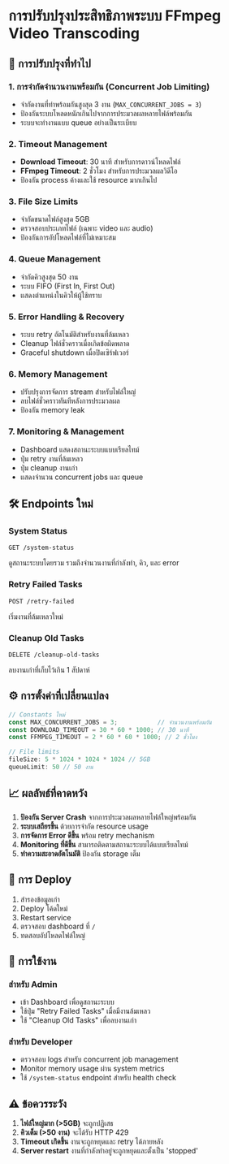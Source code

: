 # การปรับปรุงประสิทธิภาพระบบ FFmpeg Video Transcoding

## 🚀 การปรับปรุงที่ทำไป

### 1. **การจำกัดจำนวนงานพร้อมกัน (Concurrent Job Limiting)**
- จำกัดงานที่ทำพร้อมกันสูงสุด 3 งาน (`MAX_CONCURRENT_JOBS = 3`)
- ป้องกันระบบโหลดหนักเกินไปจากการประมวลผลหลายไฟล์พร้อมกัน
- ระบบจะทำงานแบบ queue อย่างเป็นระเบียบ

### 2. **Timeout Management**
- **Download Timeout**: 30 นาที สำหรับการดาวน์โหลดไฟล์
- **FFmpeg Timeout**: 2 ชั่วโมง สำหรับการประมวลผลวิดีโอ
- ป้องกัน process ค้างและใช้ resource มากเกินไป

### 3. **File Size Limits**
- จำกัดขนาดไฟล์สูงสุด 5GB
- ตรวจสอบประเภทไฟล์ (เฉพาะ video และ audio)
- ป้องกันการอัปโหลดไฟล์ที่ไม่เหมาะสม

### 4. **Queue Management**
- จำกัดคิวสูงสุด 50 งาน
- ระบบ FIFO (First In, First Out)
- แสดงตำแหน่งในคิวให้ผู้ใช้ทราบ

### 5. **Error Handling & Recovery**
- ระบบ retry อัตโนมัติสำหรับงานที่ล้มเหลว
- Cleanup ไฟล์ชั่วคราวเมื่อเกิดข้อผิดพลาด
- Graceful shutdown เมื่อปิดเซิร์ฟเวอร์

### 6. **Memory Management**
- ปรับปรุงการจัดการ stream สำหรับไฟล์ใหญ่
- ลบไฟล์ชั่วคราวทันทีหลังการประมวลผล
- ป้องกัน memory leak

### 7. **Monitoring & Management**
- Dashboard แสดงสถานะระบบแบบเรียลไทม์
- ปุ่ม retry งานที่ล้มเหลว
- ปุ่ม cleanup งานเก่า
- แสดงจำนวน concurrent jobs และ queue

## 🛠️ Endpoints ใหม่

### System Status
```http
GET /system-status
```
ดูสถานะระบบโดยรวม รวมถึงจำนวนงานที่กำลังทำ, คิว, และ error

### Retry Failed Tasks
```http
POST /retry-failed
```
เริ่มงานที่ล้มเหลวใหม่

### Cleanup Old Tasks
```http
DELETE /cleanup-old-tasks
```
ลบงานเก่าที่เก็บไว้เกิน 1 สัปดาห์

## ⚙️ การตั้งค่าที่เปลี่ยนแปลง

```javascript
// Constants ใหม่
const MAX_CONCURRENT_JOBS = 3;           // จำนวนงานพร้อมกัน
const DOWNLOAD_TIMEOUT = 30 * 60 * 1000; // 30 นาที
const FFMPEG_TIMEOUT = 2 * 60 * 60 * 1000; // 2 ชั่วโมง

// File limits
fileSize: 5 * 1024 * 1024 * 1024 // 5GB
queueLimit: 50 // 50 งาน
```

## 📈 ผลลัพธ์ที่คาดหวัง

1. **ป้องกัน Server Crash** จากการประมวลผลหลายไฟล์ใหญ่พร้อมกัน
2. **ระบบเสถียรขึ้น** ด้วยการจำกัด resource usage
3. **การจัดการ Error ดีขึ้น** พร้อม retry mechanism
4. **Monitoring ที่ดีขึ้น** สามารถติดตามสถานะระบบได้แบบเรียลไทม์
5. **ทำความสะอาดอัตโนมัติ** ป้องกัน storage เต็ม

## 🔧 การ Deploy

1. สำรองข้อมูลเก่า
2. Deploy โค้ดใหม่
3. Restart service
4. ตรวจสอบ dashboard ที่ `/`
5. ทดสอบอัปโหลดไฟล์ใหญ่

## 📝 การใช้งาน

### สำหรับ Admin
- เข้า Dashboard เพื่อดูสถานะระบบ
- ใช้ปุ่ม "Retry Failed Tasks" เมื่อมีงานล้มเหลว
- ใช้ "Cleanup Old Tasks" เพื่อลบงานเก่า

### สำหรับ Developer
- ตรวจสอบ logs สำหรับ concurrent job management
- Monitor memory usage ผ่าน system metrics
- ใช้ `/system-status` endpoint สำหรับ health check

## ⚠️ ข้อควรระวัง

1. **ไฟล์ใหญ่มาก (>5GB)** จะถูกปฏิเสธ
2. **คิวเต็ม (>50 งาน)** จะได้รับ HTTP 429
3. **Timeout เกิดขึ้น** งานจะถูกหยุดและ retry ได้ภายหลัง
4. **Server restart** งานที่กำลังทำอยู่จะถูกหยุดและตั้งเป็น 'stopped'

